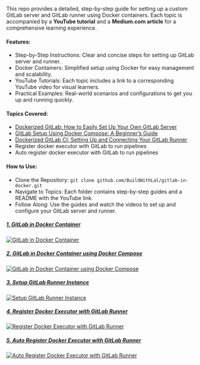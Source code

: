 This repo provides a detailed, step-by-step guide for setting up a custom GitLab server and GitLab runner using Docker containers. Each topic is accompanied by a **YouTube tutorial** and a **Medium.com article** for a comprehensive learning experience.

#### Features:
* Step-by-Step Instructions: Clear and concise steps for setting up GitLab server and runner.
* Docker Containers: Simplified setup using Docker for easy management and scalability.
* YouTube Tutorials: Each topic includes a link to a corresponding YouTube video for visual learners.
* Practical Examples: Real-world scenarios and configurations to get you up and running quickly.

#### Topics Covered:
* [Dockerized GitLab: How to Easily Set Up Your Own GitLab Server](https://medium.com/@BuildWithLal/dockerized-gitlab-how-to-easily-set-up-your-own-gitlab-server-9a925be09c59)
* [GitLab Setup Using Docker Compose: A Beginner’s Guide](https://medium.com/@BuildWithLal/gitlab-setup-using-docker-compose-a-beginners-guide-3dbf1ef0cbb2)
* [Dockerized GitLab CI: Setting Up and Connecting Your GitLab Runner](https://medium.com/@BuildWithLal/dockerized-gitlab-ci-setting-up-and-connecting-your-gitlab-runner-b810a02e42f2)
* Register docker executor with GitLab to run pipelines
* Auto register docker executor with GitLab to run pipelines

#### How to Use:
* Clone the Repository: `git clone github.com/BuildWithLal/gitlab-in-docker.git`
* Navigate to Topics: Each folder contains step-by-step guides and a README with the YouTube link.
* Follow Along: Use the guides and watch the videos to set up and configure your GitLab server and runner.


##### [1. GitLab in Docker Container](1.%20gitlab-in-docker)
[![GitLab in Docker Container](https://img.youtube.com/vi/FaHdMUAQgck/0.jpg)](https://www.youtube.com/watch?v=FaHdMUAQgck)


##### [2. GitLab in Docker Container using Docker Compose](2.%20gitlab-in-docker-compose)
[![GitLab in Docker Container using Docker Compose](https://img.youtube.com/vi/o5aR9aQUytQ/0.jpg)](https://www.youtube.com/watch?v=o5aR9aQUytQ)


##### [3. Setup GitLab Runner Instance](3.%20setup-gitlab-runner-with-docker-executor/runner-instance.md)
[![Setup GitLab Runner Instance](https://img.youtube.com/vi/RFVCWlSmrOk/0.jpg)](https://www.youtube.com/watch?v=RFVCWlSmrOk)


##### [4. Register Docker Executor with GitLab Runner](3.%20setup-gitlab-runner-with-docker-executor/runner-executor.md)
[![Register Docker Executor with GitLab Runner](https://img.youtube.com/vi/Rvh7OZbDJ_o/0.jpg)](https://www.youtube.com/watch?v=Rvh7OZbDJ_o)


##### [5. Auto Register Docker Executor with GitLab Runner](4.%20auto-register-gitlab-runner-with-docker-executor)
[![Auto Register Docker Executor with GitLab Runner](https://img.youtube.com/vi/2koljDo0M70/0.jpg)](https://www.youtube.com/watch?v=2koljDo0M70)
